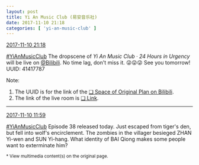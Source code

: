 ```yaml
---
layout: post
title: Yi An Music Club (易安音乐社)
date: 2017-11-10 21:18
categories: [ 'yi-an-music-club' ]
---
```


<div class="weibo-info">
  <a href="https://weibo.com/6094546964/FutRKrqeD">2017-11-10 21:18</a>
</div>

[#YiAnMusicClub](https://weibo.com/p/100808beae2e3e05b17b64f63ebedca39f19b2/super_index) The dropscene of *Yi An Music Club · 24 Hours in Urgency* will be live on [@Bilibili](https://weibo.com/bilibiliweb). No time lag, don't miss it. :stuck_out_tongue_winking_eye::stuck_out_tongue_winking_eye::stuck_out_tongue_winking_eye: See you tomorrow! UUID: 41417787

<!-- more -->

Note:
1. The UUID is for the link of the [❏ Space of Original Plan on Bilibili](http://space.bilibili.com/41417787).
1. The link of the live room is [❏ Link](http://live.bilibili.com/3980290).

---

<div class="weibo-info">
  <a href="https://weibo.com/6094546964/FuqcTBhGD">2017-11-10 11:59</a>
</div>

[#YiAnMusicClub](https://weibo.com/p/100808beae2e3e05b17b64f63ebedca39f19b2/super_index) Episode 38 released today. Just escaped from tiger's den, but fell into wolf's encirclement. The zombies in the villager besieged ZHAN Yi-wen and SUN Yi-hang. What identity of BAI Qiong makes some people want to exterminate him?

<small>* View multimedia content(s) on the original page.</small>
